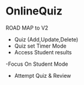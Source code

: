 # OnlineQuiz
ROAD MAP to V2
- Quiz (Add,Update,Delete)
- Quiz set Timer Mode
- Access Student results

-Focus On Student Mode
- Attempt Quiz & Review
